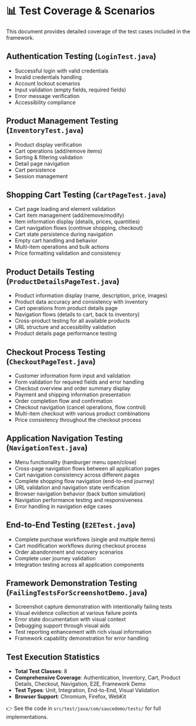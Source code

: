 # 📊 Test Coverage & Scenarios

This document provides detailed coverage of the test cases included in the framework.

## Authentication Testing (`LoginTest.java`)
- Successful login with valid credentials
- Invalid credentials handling
- Account lockout scenarios
- Input validation (empty fields, required fields)
- Error message verification
- Accessibility compliance

## Product Management Testing (`InventoryTest.java`)
- Product display verification
- Cart operations (add/remove items)
- Sorting & filtering validation
- Detail page navigation
- Cart persistence
- Session management

## Shopping Cart Testing (`CartPageTest.java`)
- Cart page loading and element validation
- Cart item management (add/remove/modify)
- Item information display (details, prices, quantities)
- Cart navigation flows (continue shopping, checkout)
- Cart state persistence during navigation
- Empty cart handling and behavior
- Multi-item operations and bulk actions
- Price formatting validation and consistency

## Product Details Testing (`ProductDetailsPageTest.java`)
- Product information display (name, description, price, images)
- Product data accuracy and consistency with inventory
- Cart operations from product details page
- Navigation flows (details to cart, back to inventory)
- Cross-product testing for all available products
- URL structure and accessibility validation
- Product details page performance testing

## Checkout Process Testing (`CheckoutPageTest.java`)
- Customer information form input and validation
- Form validation for required fields and error handling
- Checkout overview and order summary display
- Payment and shipping information presentation
- Order completion flow and confirmation
- Checkout navigation (cancel operations, flow control)
- Multi-item checkout with various product combinations
- Price consistency throughout the checkout process

## Application Navigation Testing (`NavigationTest.java`)
- Menu functionality (hamburger menu open/close)
- Cross-page navigation flows between all application pages
- Cart navigation consistency across different pages
- Complete shopping flow navigation (end-to-end journey)
- URL validation and navigation state verification
- Browser navigation behavior (back button simulation)
- Navigation performance testing and responsiveness
- Error handling in navigation edge cases

## End-to-End Testing (`E2ETest.java`)
- Complete purchase workflows (single and multiple items)
- Cart modification workflows during checkout process
- Order abandonment and recovery scenarios
- Complete user journey validation
- Integration testing across all application components

## Framework Demonstration Testing (`FailingTestsForScreenshotDemo.java`)
- Screenshot capture demonstration with intentionally failing tests
- Visual evidence collection at various failure points
- Error state documentation with visual context
- Debugging support through visual aids
- Test reporting enhancement with rich visual information
- Framework capability demonstration for error handling

## Test Execution Statistics
- **Total Test Classes**: 8
- **Comprehensive Coverage**: Authentication, Inventory, Cart, Product Details, Checkout, Navigation, E2E, Framework Demo
- **Test Types**: Unit, Integration, End-to-End, Visual Validation
- **Browser Support**: Chromium, Firefox, WebKit

👉 See the code in `src/test/java/com/saucedemo/tests/` for full implementations.
